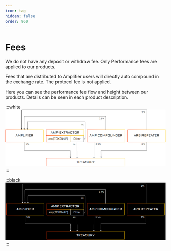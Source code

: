 ```yaml
---
icon: tag
hidden: false
order: 960
---
```


# Fees

We do not have any deposit or withdraw fee. Only Performance fees are applied to our products.

Fees that are distributed to Amplifier users will directly auto compound in the exchange rate. The protocol fee is not applied.

Here you can see the performance fee flow and height between our products. Details can be seen in each product description.

:::white
![](2022-10-27-15-29-49.png)
:::

:::black
![](2022-10-27-15-31-55.png)
:::